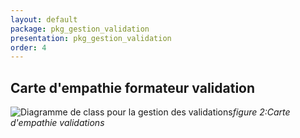 ```yaml
---
layout: default
package: pkg_gestion_validation
presentation: pkg_gestion_validation
order: 4
---
```


## Carte d'empathie  formateur validation 

![Diagramme de class pour la gestion des validations](/soli-lms/Besoin/pkg_gestion_validation/images/)*figure 2:Carte d'empathie validations*